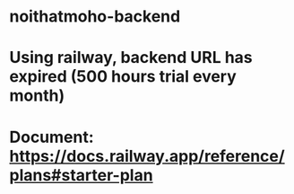 # noithatmoho-backend 
# Using railway, backend URL has expired (500 hours trial every month)
# Document: https://docs.railway.app/reference/plans#starter-plan
